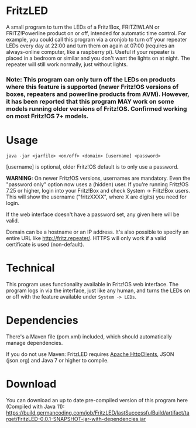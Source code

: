 # FritzLED
A small program to turn the LEDs of a Fritz!Box, FRITZ!WLAN or FRITZ!Powerline product on or off, intended for automatic time control. For example, you could call this program via a cronjob to turn off your repeater LEDs every day at 22:00 and turn them on again at 07:00 (requires an always-online computer, like a raspberry pi). Useful if your repeater is placed in a bedroom or similar and you don't want the lights on at night. The repeater will still work normally, just without lights.

### Note: This program can only turn off the LEDs on products where this feature is supported (newer Fritz!OS versions of boxes, repeaters and powerline products from AVM). However, it has been reported that this program MAY work on some models running older versions of Fritz!OS. Confirmed working on most Fritz!OS 7+ models.

# Usage
`java -jar <jarfile> <on/off> <domain> [username] <password>`

[username] is optional, older Fritz!OS default is to only use a password.

**WARNING:**
On newer Fritz!OS versions, usernames are mandatory. Even the "password only" option now uses a (hidden) user. If you're running Fritz!OS 7.25 or higher, login into your Fritz!Box and check System -> Fritz!Box users. This will show the username ("fritzXXXX", where X are digits) you need for login.

If the web interface doesn't have a password set, any <password> given here will be valid.

Domain can be a hostname or an IP address. It's also possible to specify an entire URL like http://fritz.repeater/. HTTPS will only work if a valid certificate is used (non-default).

# Technical
This program uses functionality available in Fritz!OS web interface. The program logs in via the interface, just like any human, and turns the LEDs on or off with the feature available under `System -> LEDs`.

# Dependencies
There's a Maven file (pom.xml) included, which should automatically manage dependencies. 

If you do not use Maven:
FritzLED requires [Apache HttpClients](https://hc.apache.org/httpcomponents-client-ga/index.html), JSON (json.org) and Java 7 or higher to compile.

# Download
You can download an up to date pre-compiled version of this program here (Compiled with Java 11):
https://build.germancoding.com/job/FritzLED/lastSuccessfulBuild/artifact/target/FritzLED-0.0.1-SNAPSHOT-jar-with-dependencies.jar
